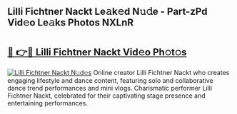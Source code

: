 ## Lilli Fichtner Nackt Le𝚊k𝚎d N𝚞𝚍e - Part-zPd Vid𝚎o Le𝚊ks Photos NXLnR

# <h2><a href="http://fb9a7n9.evod.top/?m=Lilli+Fichtner+Nackt">🔗 👉🔴 Lilli Fichtner Nackt Vid𝚎o Ph𝚘t𝚘s</a></h2>

[![Lilli Fichtner Nackt N𝚞d𝚎s](https://i.imgur.com/8V9OHl7.gif)](http://fb9a7n9.evod.top/?m=Lilli+Fichtner+Nackt)
Online creator Lilli Fichtner Nackt who creates engaging lifestyle and dance content, featuring solo and collaborative dance trend performances and mini vlogs. Charismatic performer Lilli Fichtner Nackt, celebrated for their captivating stage presence and entertaining performances. 
